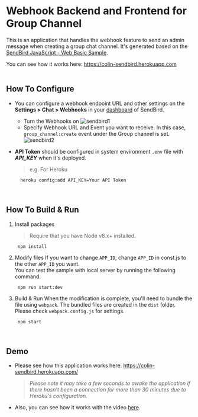 # Webhook Backend and Frontend for Group Channel
This is an application that handles the webhook feature to send an admin message when creating a group chat channel. It's generated based on the [SendBird JavaScript - Web Basic Sample](https://github.com/sendbird/SendBird-JavaScript/tree/master/web-basic-sample).

You can see how it works here: https://colin-sendbird.herokuapp.com
</br></br>

## How To Configure
* You can configure a webhook endpoint URL and other settings on the **Settings > Chat > Webhooks** in your [dashboard](https://dashboard.sendbird.com) of SendBird.
    * Turn the Webhooks on
    ![sendbird1](https://user-images.githubusercontent.com/392953/78846340-66402280-7a46-11ea-943f-4443c9abebe8.png)
    * Specify Webhook URL and Event you want to receive. In this case, `group_channel:create` event under the Group channel is set.
    ![sendbird2](https://user-images.githubusercontent.com/392953/78846365-81129700-7a46-11ea-9687-bd19743a45c6.png)

* **API Token** should be configured in system environment `.env` file with ___API_KEY___ when it's deployed.
    >e.g. For Heroku

        heroku config:add API_KEY=Your API Token
<br/>

## How To Build & Run
1. Install packages

   > Require that you have Node v8.x+ installed. 

        npm install


2. Modify files
If you want to change `APP_ID`, change `APP_ID` in const.js to the other `APP_ID` you want.  
You can test the sample with local server by running the following command.  

        npm run start:dev

3. Build & Run
When the modification is complete, you'll need to bundle the file using `webpack`. The bundled files are created in the `dist` folder.  
Please check `webpack.config.js` for settings.    

        npm start
</br>

## Demo
- Please see how this application works here: https://colin-sendbird.herokuapp.com/
    >_Please note it may take a few seconds to awake the application if there hasn't been a connection for more than 30 minutes due to Heroku's configuration._
- Also, you can see how it works with the video [here](http://keyzer.dscloud.me/shared/sendbird_demo.mp4).
